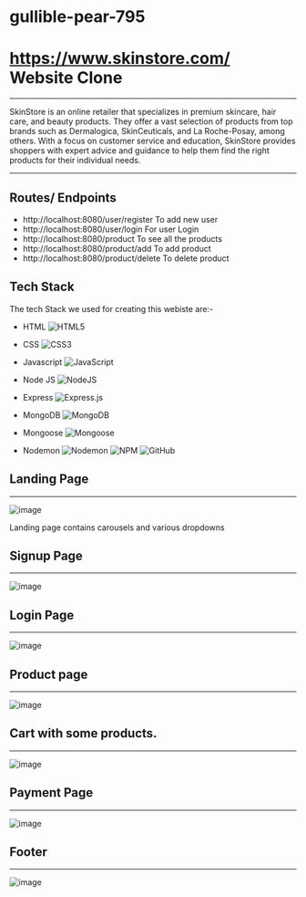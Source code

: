 # gullible-pear-795

# https://www.skinstore.com/ Website Clone
---

SkinStore is an online retailer that specializes in premium skincare, hair care, and beauty products. They offer a vast selection of products from top brands such as Dermalogica, SkinCeuticals, and La Roche-Posay, among others. With a focus on customer service and education, SkinStore provides shoppers with expert advice and guidance to help them find the right products for their individual needs.


----
## Routes/ Endpoints 
+ http://localhost:8080/user/register  To add new user
+ http://localhost:8080/user/login  For user Login
+ http://localhost:8080/product To see all the products
+ http://localhost:8080/product/add To add product
+ http://localhost:8080/product/delete To delete product
## Tech Stack 

The tech Stack we used for creating this webiste are:-
+ HTML
![HTML5](https://img.shields.io/badge/html5-%23E34F26.svg?style=for-the-badge&logo=html5&logoColor=white)
+ CSS
![CSS3](https://img.shields.io/badge/css3-%231572B6.svg?style=for-the-badge&logo=css3&logoColor=white)
+ Javascript
	![JavaScript](https://img.shields.io/badge/javascript-%23323330.svg?style=for-the-badge&logo=javascript&logoColor=%23F7DF1E)
+ Node JS
![NodeJS](https://img.shields.io/badge/node.js-6DA55F?style=for-the-badge&logo=node.js&logoColor=white)
+ Express
	![Express.js](https://img.shields.io/badge/express.js-%23404d59.svg?style=for-the-badge&logo=express&logoColor=%2361DAFB)
+ MongoDB
![MongoDB](https://img.shields.io/badge/MongoDB-%234ea94b.svg?style=for-the-badge&logo=mongodb&logoColor=white)
+ Mongoose
	![Mongoose](https://img.shields.io/badge/Mongoose-%23323330.svg?style=for-the-badge&logo=mongoose&logoColor=%23F7DF1E)

+ Nodemon
![Nodemon](https://img.shields.io/badge/NODEMON-%23323330.svg?style=for-the-badge&logo=nodemon&logoColor=%BBDEAD)
	![NPM](https://img.shields.io/badge/NPM-%23CB3837.svg?style=for-the-badge&logo=npm&logoColor=white)
  ![GitHub](https://img.shields.io/badge/github-%23121011.svg?style=for-the-badge&logo=github&logoColor=white)



## Landing Page
-----

![image](https://user-images.githubusercontent.com/51756111/229365554-1e2ef46d-56c1-4a3e-9cc3-60c7590c0a20.png)

Landing page contains carousels and various dropdowns

## Signup Page
-----

![image](https://user-images.githubusercontent.com/51756111/229365621-607075af-4a88-42a8-97f8-2c8baf3966f1.png)


## Login Page
-----

![image](https://user-images.githubusercontent.com/51756111/229365615-a2e8155f-695b-4f28-a7d6-0be196120ff5.png)

## Product page 
-----  

![image](https://user-images.githubusercontent.com/51756111/229365660-97e44fd9-c0cb-4f18-8816-fa74fbd47999.png)

## Cart with some products.
------

![image](https://user-images.githubusercontent.com/51756111/229365682-313cadfa-8bf9-4282-b075-a1bb5239b413.png)


## Payment Page 
------


![image](https://user-images.githubusercontent.com/51756111/229365708-78d7fea9-3543-404b-9639-3e608b5da775.png)


## Footer
------


![image](https://user-images.githubusercontent.com/51756111/229365731-a8da30de-ad75-4486-a144-ae95eaa1d4bb.png)
